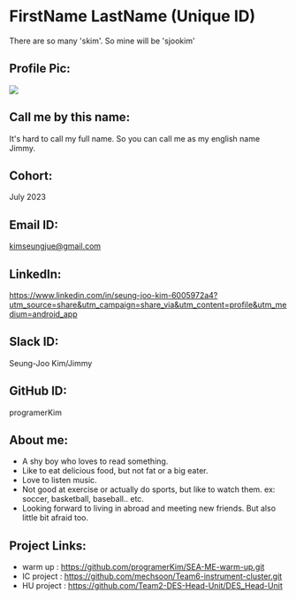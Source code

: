# FirstName LastName (Unique ID)
There are so many 'skim'. So mine will be 'sjookim'

## Profile Pic: 
<img src = "img.jpeg">

## Call me by this name: 
It's hard to call my full name. So you can call me as my english name Jimmy.

## Cohort: 
July 2023

## Email ID: 
kimseungjue@gmail.com

## LinkedIn: 
https://www.linkedin.com/in/seung-joo-kim-6005972a4?utm_source=share&utm_campaign=share_via&utm_content=profile&utm_medium=android_app
## Slack ID: 
Seung-Joo Kim/Jimmy

## GitHub ID: 
programerKim

## About me: 
- A shy boy who loves to read something.
- Like to eat delicious food, but not fat or a big eater.
- Love to listen music.
- Not good at exercise or actually do sports, but like to watch them. ex: soccer, basketball, baseball.. etc.
- Looking forward to living in abroad and meeting new friends. But also little bit afraid too.

## Project Links:
- warm up : https://github.com/programerKim/SEA-ME-warm-up.git
- IC project : https://github.com/mechsoon/Team6-instrument-cluster.git 
- HU project : https://github.com/Team2-DES-Head-Unit/DES_Head-Unit
